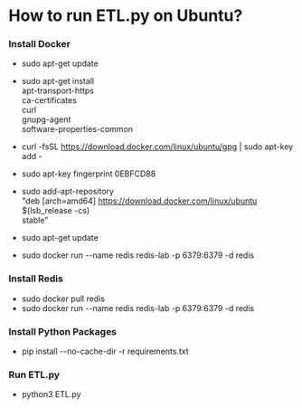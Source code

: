 # How to run ETL.py on Ubuntu?


### Install Docker

* sudo apt-get update

* sudo apt-get install \
    apt-transport-https \
    ca-certificates \
    curl \
    gnupg-agent \
    software-properties-common

* curl -fsSL https://download.docker.com/linux/ubuntu/gpg | sudo apt-key add -

* sudo apt-key fingerprint 0EBFCD88

* sudo add-apt-repository \
   "deb [arch=amd64] https://download.docker.com/linux/ubuntu \
   $(lsb_release -cs) \
   stable"

* sudo apt-get update

* sudo docker run --name redis redis-lab -p 6379:6379 -d redis


### Install Redis

* sudo docker pull redis
* sudo docker run --name redis redis-lab -p 6379:6379 -d redis


### Install Python Packages

* pip install --no-cache-dir -r requirements.txt

### Run ETL.py

* python3 ETL.py
